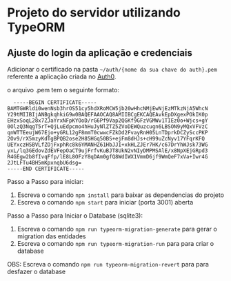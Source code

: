 # Projeto do servidor utilizando TypeORM

## Ajuste do login da aplicação e credenciais

Adicionar o certificado na pasta `~/auth/{nome da sua chave do auth}.pem` referente a aplicação criada no [Auth0](https://auth0.com/).

o arquivo .pem tem o seguinte formato:

```
  -----BEGIN CERTIFICATE-----
BAMTGWRldi0wenNsb3hrOS51cy5hdXRoMCW5jb20wHhcNMjEwNjEzMTkzNjA5WhcN
Y29tMIIBIjANBgkqhkiG9w0BAQEFAAOCAQ8AMIIBCgEKCAQEAvkEpDXgexPOkIK0p
EHzxSoqL28x7ZJaYrxNFpKYOoD/rG6Pf9Vap2QGKf9GFzVGMWv1TIEz0o+Wjcs+gY
0OlzQ3NqgT5rT+QjLuEdpcmo4hHuJyNlZTZ5ZVoDEWQuzcugn6LBSON9yMQxVFVzC
qnWTTEeujW67Ejo+yGRL12gF8mmT0cwwcFZkDd2FvayRnH05LnTDprkDCZySccPKP
2Ov9/rX5mzyKdTgBPQB2ose2H85HGq50BS+ejFm8dHJs+cH99uZcNyv17YFqrKFQ
UEYxczHSBVLfZOjFxphRc8k6YMANHZ61HbJJI+xkHLZJEr7HK/c67DrYhWJsk73WG
yxL/lq3GEdovZdEVFepOaCT9ujFrfvKuBJT8UkN2vNIyDMPMSAlE/x8NpXEjGRpd3
R4GEgw2b8fIvqFfp/lE8L8OFzY8qDAm0gfQ8WdIWX1VmmD6jf9WmQeF7xVa+Iwr4G
2JtLFTu4BH5mKpxnqbU6dsg=
-----END CERTIFICATE-----
```


Passo a Passo para iniciar:

1. Escreva o comando `npm install` para baixar as dependencias do projeto
2. Escreva o comando `npm start` para iniciar (porta 3001) aberta

Passo a Passo para Iniciar o Database (sqlite3):

1. Escreva o comando `npm run typeorm-migration-generate` para gerar o migration das entidades
2. Escreva o comando `npm run typeorm-migration-run` para para criar o database

OBS: Escreva o comando `npm run typeorm-migration-revert` para para desfazer o database
